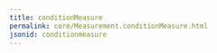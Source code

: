 ```yaml
---
title: conditionMeasure
permalink: core/Measurement.conditionMeasure.html
jsonid: conditionmeasure
---
```

